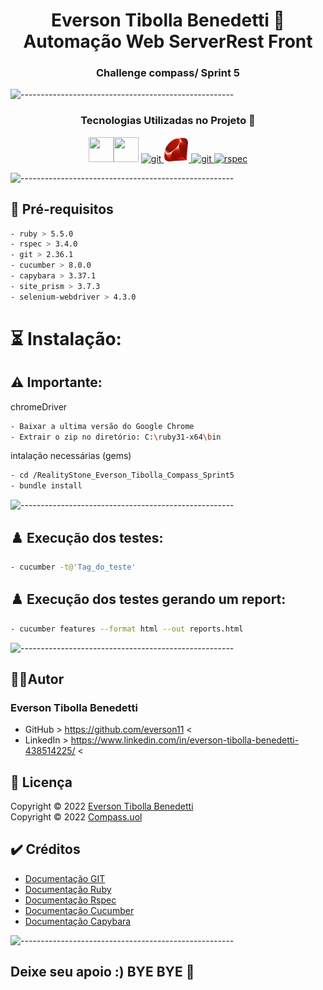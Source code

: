 <h1 align="center">Everson Tibolla Benedetti 👋 Automação Web ServerRest Front </h1>
<h3 align="center"> Challenge compass/ Sprint 5</h3>


![-----------------------------------------------------](https://raw.githubusercontent.com/andreasbm/readme/master/assets/lines/rainbow.png)

<h3 align="center">Tecnologias Utilizadas no Projeto 📌</h3>

<p align="center"><img src='https://static1.smartbear.co/cucumber/media/images/logos/icons/cucumber-open-icon.svg'width="40" height="40"/><img src='https://img.icons8.com/external-flat-icons-maxicons/85/000000/external-animal-life-of-amazon-flat-flat-icons-maxicons-9.png'width="40" height="40"/> <a href="https://git-scm.com/" target="_blank" rel="noreferrer"> <img src="https://www.vectorlogo.zone/logos/git-scm/git-scm-icon.svg" alt="git" width="40" height="40"/> </a> <a  </a> <a href="https://www.ruby-lang.org/en/" target="_blank" rel="noreferrer"> <img src="https://raw.githubusercontent.com/devicons/devicon/master/icons/ruby/ruby-original.svg" alt="ruby" width="40" height="40"/> <img src="https://img.icons8.com/color/96/000000/visual-studio--v1.png" alt="git" width="40" height="40"/> </a> <a href="https://code.visualstudio.com/" target="_blank" rel="noreferrer"> </a><a href="https://rspec.info/" target="_blank" rel="noreferrer"> <img src="https://rspec.info/images/logo.png" alt="rspec" width="40" height="40"/> </a> </p> 
 
 
![-----------------------------------------------------](https://raw.githubusercontent.com/andreasbm/readme/master/assets/lines/rainbow.png) 

##  📍 Pré-requisitos
 
```sh
- ruby > 5.5.0
- rspec > 3.4.0
- git > 2.36.1
- cucumber > 8.0.0
- capybara > 3.37.1
- site_prism > 3.7.3
- selenium-webdriver > 4.3.0
```

# ⏳ Instalação:
## ⚠️ Importante:
  chromeDriver
```sh
- Baixar a ultima versão do Google Chrome
- Extrair o zip no diretório: C:\ruby31-x64\bin
```

intalação necessárias (gems)

```sh
- cd /RealityStone_Everson_Tibolla_Compass_Sprint5
- bundle install
```

 ![-----------------------------------------------------](https://raw.githubusercontent.com/andreasbm/readme/master/assets/lines/rainbow.png)
 
 ## ♟️ Execução dos testes:
```sh
- cucumber -t@'Tag_do_teste'
```

 ## ♟️ Execução dos testes gerando um report:
```sh
- cucumber features --format html --out reports.html
```
![-----------------------------------------------------](https://raw.githubusercontent.com/andreasbm/readme/master/assets/lines/rainbow.png)
 
## 🙋‍♂️Autor
### Everson Tibolla Benedetti
- GitHub > https://github.com/everson11 <
- LinkedIn > https://www.linkedin.com/in/everson-tibolla-benedetti-438514225/ <


## 📑 Licença
Copyright © 2022 [Everson Tibolla Benedetti](https://github.com/everson11)<br>
Copyright © 2022 [Compass.uol](https://compass.uol/)

## ✔️ Créditos
- [Documentação GIT](https://git-scm.com/doc)
- [Documentação Ruby](https://www.ruby-lang.org/pt/documentation/)
- [Documentação Rspec](https://rspec.info/documentation/)<br />
- [Documentação Cucumber](https://cucumber.io/)<br />
- [Documentação Capybara](https://github.com/teamcapybara/capybara)<br />

![-----------------------------------------------------](https://raw.githubusercontent.com/andreasbm/readme/master/assets/lines/rainbow.png)
## Deixe seu apoio :) BYE BYE 👋
